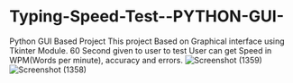 # Typing-Speed-Test--PYTHON-GUI-
Python GUI Based Project This project Based on Graphical interface using Tkinter Module. 60 Second given to user to test User can get Speed in WPM(Words per minute), accuracy and errors.
![Screenshot (1359)](https://github.com/vedant-dhamecha/Typing-Speed-Test--PYTHON-GUI-/assets/105575987/34c6f25b-64e2-4dd9-a69e-9c2a979cc2af)
![Screenshot (1358)](https://github.com/vedant-dhamecha/Typing-Speed-Test--PYTHON-GUI-/assets/105575987/86ff58ce-5339-47f6-a0f2-14662727ddd4)
